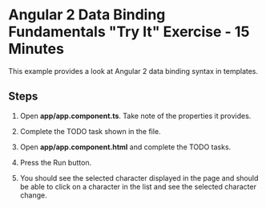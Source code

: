 # Angular 2 Data Binding Fundamentals "Try It" Exercise - 15 Minutes

This example provides a look at Angular 2 data binding syntax in templates.

## Steps

1. Open **app/app.component.ts**. Take note of the properties it provides.

2. Complete the TODO task shown in the file.

3. Open **app/app.component.html** and complete the TODO tasks.

4. Press the Run button.

5. You should see the selected character displayed in the page
   and should be able to click on a character in the list and see the 
   selected character change.